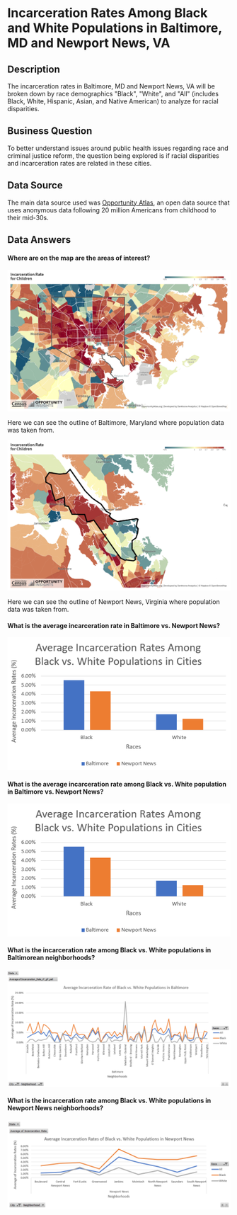 # Incarceration Rates Among Black and White Populations in Baltimore, MD and Newport News, VA 
## Description 
The incarceration rates in Baltimore, MD and Newport News, VA will be broken down by race demographics "Black", "White", and "All" (includes Black, White, Hispanic, Asian, and Native American) to analyze for racial disparities. 

## Business Question 
To better understand issues around public health issues regarding race and criminal justice reform, the question being explored is if racial disparities and incarceration rates are related in these cities. 

## Data Source 
The main data source used was [Opportunity Atlas](https://www.opportunityatlas.org/), an open data source that uses anonymous data following 20 million Americans from childhood to their mid-30s.

## Data Answers 

#### Where are on the map are the areas of interest?  
![Baltimore, Maryland](https://github.com/EuniceNamkoong/Baltimore-NewportNews-IncarcerationRate-Data/blob/master/Bmore%20Map.png)

Here we can see the outline of Baltimore, Maryland where population data was taken from.  

![Newport News, Virginia](https://github.com/EuniceNamkoong/Baltimore-NewportNews-IncarcerationRate-Data/blob/master/NN%20Map.png)

Here we can see the outline of Newport News, Virginia where population data was taken from.  

#### What is the average incarceration rate in Baltimore vs. Newport News? 
![Incarceration Rate](https://github.com/EuniceNamkoong/Baltimore-NewportNews-IncarcerationRate-Data/blob/master/Baltimore%20vs.%20Newport%20News%20Race%20Bar%20Chart.png)


#### What is the average incarceration rate among Black vs. White population in Baltimore vs. Newport News? 

![Race Comparison](https://github.com/EuniceNamkoong/Baltimore-NewportNews-IncarcerationRate-Data/blob/master/Baltimore%20vs.%20Newport%20News%20Race%20Bar%20Chart.png)


#### What is the incarceration rate among Black vs. White populations in Baltimorean neighborhoods? 
![Baltimore](https://github.com/EuniceNamkoong/Baltimore-NewportNews-IncarcerationRate-Data/blob/master/Baltimore%20Neighborhood%20PIVOT.png)

#### What is the incarceration rate among Black vs. White populations in Newport News neighborhoods? 

![Newport News](https://github.com/EuniceNamkoong/Baltimore-NewportNews-IncarcerationRate-Data/blob/master/Newport%20News%20Neighborhood%20PIVOT.png)










